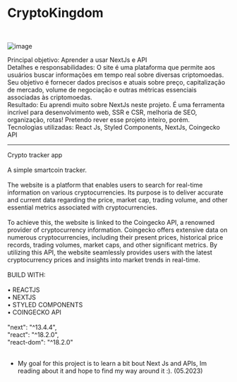 # CryptoKingdom

<br>

![image](https://github.com/caumaria/CryptoKingdom/assets/88352423/c7291ee9-094e-4eee-823e-723131610087)


Principal objetivo: Aprender a usar NextJs e API<br>
Detalhes e responsabilidades: O site é uma plataforma que permite aos usuários buscar informações em tempo real sobre diversas criptomoedas. Seu objetivo é fornecer dados precisos e atuais sobre preço, capitalização de mercado, volume de negociação e outras métricas essenciais associadas às criptomoedas.<br>
Resultado: Eu aprendi muito sobre NextJs neste projeto. É uma ferramenta incrível para desenvolvimento web, SSR e CSR, melhoria de SEO, organização, rotas! Pretendo rever esse projeto inteiro, porém.<br>
Tecnologias utilizadas: React Js, Styled Components, NextJs, Coingecko API<br>
<hr>
Crypto tracker app <br>
<br>
A simple smartcoin tracker.<br>
<br>
The website is a platform that enables users to search for real-time information on various cryptocurrencies. Its purpose is to deliver accurate and current data regarding the price, market cap, trading volume, and other essential metrics associated with cryptocurrencies.<br>
<br>
To achieve this, the website is linked to the Coingecko API, a renowned provider of cryptocurrency information. Coingecko offers extensive data on numerous cryptocurrencies, including their present prices, historical price records, trading volumes, market caps, and other significant metrics. By utilizing this API, the website seamlessly provides users with the latest cryptocurrency prices and insights into market trends in real-time.<br>
<br>
BUILD WITH:<br>
<br>
• REACTJS<br>
• NEXTJS<br>
• STYLED COMPONENTS<br>
• COINGECKO API<br>
<br>
"next": "^13.4.4",<br>
"react": "^18.2.0",<br>
"react-dom": "^18.2.0"<br>
<br>

- My goal for this project is to learn a bit bout Next Js and APIs, Im reading about it and hope to find my way around it :). (05.2023)<br>
<br>




